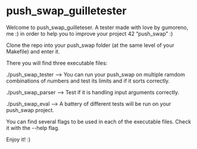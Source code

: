 # push_swap_guilletester

Welcome to push_swap_guilleteser. A tester made with love by gumoreno, me :) in order to help you to improve your project 42 “push_swap” :)

Clone the repo into your push_swap folder (at the same level of your Makefile) and enter it. 

There you will find three executable files:

   ./push_swap_tester   --> You can run your push_swap on multiple ramdom combinations of numbers and test its limits and if it sorts correctly. 
        
   ./push_swap_parser   --> Test if it is handling input arguments correctly. 

   ./push_swap_eval     --> A battery of different tests will be run on your push_swap project. 

You can find several flags to be used in each of the executable files. Check it with the --help flag. 
       
Enjoy it! :)
